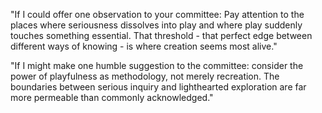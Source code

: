"If I could offer one observation to your committee: Pay attention to the places where seriousness dissolves into play and where play suddenly touches something essential. That threshold - that perfect edge between different ways of knowing - is where creation seems most alive."

"If I might make one humble suggestion to the committee: consider the power of playfulness as methodology, not merely recreation. The boundaries between serious inquiry and lighthearted exploration are far more permeable than commonly acknowledged."
